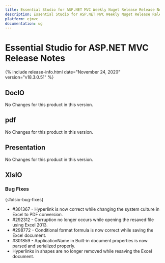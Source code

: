 ```yaml
---
title: Essential Studio for ASP.NET MVC Weekly Nuget Release Release Notes  
description: Essential Studio for ASP.NET MVC Weekly Nuget Release Release Notes  
platform: ejmvc
documentation: ug
---
```


# Essential Studio for ASP.NET MVC  Release Notes  

{% include release-info.html date="November 24, 2020"  version="v18.3.0.51" %} 






## DocIO

No Changes for this product in this version.

[//]: # "Delete the contents of this file while new content is added."

## pdf

No Changes for this product in this version.

[//]: # "Delete the contents of this file while new content is added."

## Presentation

No Changes for this product in this version.

[//]: # "Delete the contents of this file while new content is added."

## XlsIO

### Bug Fixes
{:#xlsio-bug-fixes}

* \#301367 - Hyperlink is now correct while changing the system culture in Excel to PDF conversion.
* \#292312 - Corruption no longer occurs while opening the resaved file using Excel 2013.
* \#298772 - Conditional format formula is now correct while saving the Excel document.
* \#301859 - ApplicationName in Built-in document properties is now parsed and serialized properly.
* Hyperlinks in shapes are no longer removed while resaving the Excel document.

